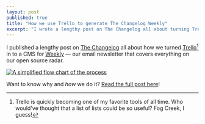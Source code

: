 ```yaml
---
layout: post
published: true
title: "How we use Trello to generate The Changelog Weekly"
excerpt: "I wrote a lengthy post on The Changelog all about turning Trello in to a CMS"
---
```


I published a lengthy post on [The Changelog][] all about how we turned [Trello][][^1] in to a CMS for [Weekly][] &mdash; our email newsletter that covers everything on our open source radar.

[![A simplified flow chart of the process](http://jerodsanto.net/drop/publish-flow.png)][post]

Want to know why and *how* we do it? [Read the full post here][post]!

[^1]: Trello is quickly becoming one of my favorite tools of all time. Who would've thought that a list of lists could be so useful? Fog Creek, I guess!

[The Changelog]: http://thechangelog.com
[Trello]: http://trello.com
[Weekly]: http://thechangelog.com/weekly
[post]: http://thechangelog.com/trello-as-a-cms/
